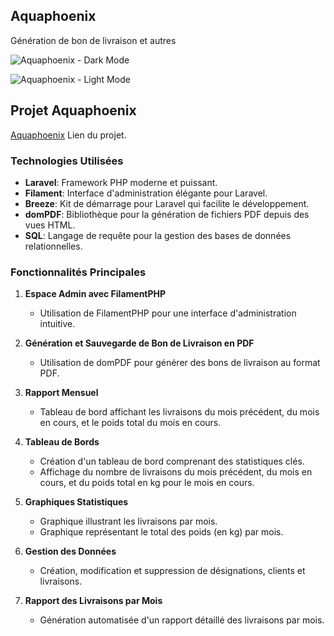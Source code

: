 ## Aquaphoenix

Génération de bon de livraison et autres

![Aquaphoenix - Dark Mode](https://firebasestorage.googleapis.com/v0/b/dashboard-f3222.appspot.com/o/Tableau%20de%20bord%20-%20Aquaphoenix1.png?alt=media&token=59d08432-43ba-48f2-b833-0b83f0e5e24a)

![Aquaphoenix - Light Mode](https://firebasestorage.googleapis.com/v0/b/dashboard-f3222.appspot.com/o/Tableau%20de%20bord%20-%20Aquaphoenix2.png?alt=media&token=c0af385f-1ac2-4eb0-9f34-266d9c140841)

## **Projet Aquaphoenix**

[Aquaphoenix](https://aquaphoenix.jsprod.fr/) Lien du projet.

### Technologies Utilisées

- **Laravel**: Framework PHP moderne et puissant.
- **Filament**: Interface d'administration élégante pour Laravel.
- **Breeze**: Kit de démarrage pour Laravel qui facilite le développement.
- **domPDF**: Bibliothèque pour la génération de fichiers PDF depuis des vues HTML.
- **SQL**: Langage de requête pour la gestion des bases de données relationnelles.

### Fonctionnalités Principales

1. **Espace Admin avec FilamentPHP**

   - Utilisation de FilamentPHP pour une interface d'administration intuitive.

2. **Génération et Sauvegarde de Bon de Livraison en PDF**

   - Utilisation de domPDF pour générer des bons de livraison au format PDF.

3. **Rapport Mensuel**

   - Tableau de bord affichant les livraisons du mois précédent, du mois en cours, et le poids total du mois en cours.

4. **Tableau de Bords**

   - Création d'un tableau de bord comprenant des statistiques clés.
   - Affichage du nombre de livraisons du mois précédent, du mois en cours, et du poids total en kg pour le mois en cours.

5. **Graphiques Statistiques**

   - Graphique illustrant les livraisons par mois.
   - Graphique représentant le total des poids (en kg) par mois.

6. **Gestion des Données**

   - Création, modification et suppression de désignations, clients et livraisons.

7. **Rapport des Livraisons par Mois**

   - Génération automatisée d'un rapport détaillé des livraisons par mois.
